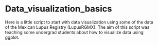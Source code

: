 # Data_visualization_basics
Here is a little script to start with data visualization using some of the data of the Mexican Lupus Registry (LupusRGMX). 
The aim of this script was teaching some undergrad students about how to visualize data using ggplot.
